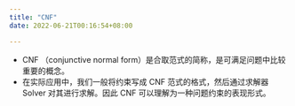 ```yaml
---
title: "CNF"
date: 2022-06-21T00:16:54+08:00

---
```


-   CNF （conjunctive normal
    form）是合取范式的简称，是可满足问题中比较重要的概念。
-   在实际应用中，我们一般将约束写成
    CNF 范式的格式，然后通过求解器 Solver 对其进行求解。因此 CNF
    可以理解为一种问题约束的表现形式。
